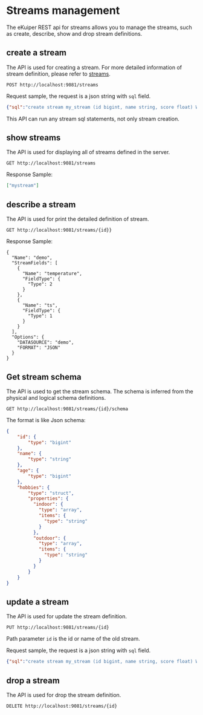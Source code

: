 # Streams management

The eKuiper REST api for streams allows you to manage the streams, such as create, describe, show and drop stream definitions.

## create a stream

The API is used for creating a stream. For more detailed information of stream definition, please refer to [streams](../../sqls/streams.md).

```shell
POST http://localhost:9081/streams
```
Request sample, the request is a json string with `sql` field.

```json
{"sql":"create stream my_stream (id bigint, name string, score float) WITH ( datasource = \"topic/temperature\", FORMAT = \"json\", KEY = \"id\")"}
```

This API can run any stream sql statements, not only stream creation.

## show streams

The API is used for displaying all of streams defined in the server.

```shell
GET http://localhost:9081/streams
```

Response Sample:

```json
["mystream"]
```

## describe a stream

The API is used for print the detailed definition of stream.

```shell
GET http://localhost:9081/streams/{id}}
```

Response Sample:

```shell
{
  "Name": "demo",
  "StreamFields": [
    {
      "Name": "temperature",
      "FieldType": {
        "Type": 2
      }
    },
    {
      "Name": "ts",
      "FieldType": {
        "Type": 1
      }
    }
  ],
  "Options": {
    "DATASOURCE": "demo",
    "FORMAT": "JSON"
  }
}
```

## Get stream schema

The API is used to get the stream schema. The schema is inferred from the physical and logical schema definitions.

```shell
GET http://localhost:9081/streams/{id}/schema
```

The format is like Json schema:

```json
{
    "id": {
        "type": "bigint"
	},
    "name": {
        "type": "string"
	},
    "age": {
        "type": "bigint"
	},
    "hobbies": {
        "type": "struct",
        "properties": {
          "indoor": {
            "type": "array",
            "items": {
              "type": "string"
            }
          },
          "outdoor": {
            "type": "array",
            "items": {
              "type": "string"
            }
          }
        }
    }
}
```

## update a stream

The API is used for update the stream definition.

```shell
PUT http://localhost:9081/streams/{id}
```

Path parameter `id` is the id or name of the old stream.

Request sample, the request is a json string with `sql` field.

```json
{"sql":"create stream my_stream (id bigint, name string, score float) WITH ( datasource = \"topic/temperature\", FORMAT = \"json\", KEY = \"id\")"}
```

## drop a stream

The API is used for drop the stream definition.

```shell
DELETE http://localhost:9081/streams/{id}
```

